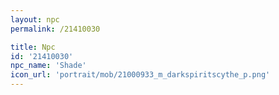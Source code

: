 ```yaml
---
layout: npc
permalink: /21410030

title: Npc
id: '21410030'
npc_name: 'Shade'
icon_url: 'portrait/mob/21000933_m_darkspiritscythe_p.png'
---
```

